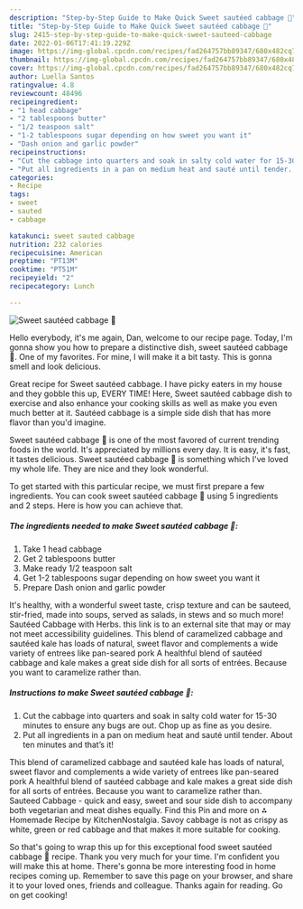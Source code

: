 ```yaml
---
description: "Step-by-Step Guide to Make Quick Sweet sautéed cabbage 🥬"
title: "Step-by-Step Guide to Make Quick Sweet sautéed cabbage 🥬"
slug: 2415-step-by-step-guide-to-make-quick-sweet-sauteed-cabbage
date: 2022-01-06T17:41:19.229Z
image: https://img-global.cpcdn.com/recipes/fad264757bb89347/680x482cq70/sweet-sauteed-cabbage-recipe-main-photo.jpg
thumbnail: https://img-global.cpcdn.com/recipes/fad264757bb89347/680x482cq70/sweet-sauteed-cabbage-recipe-main-photo.jpg
cover: https://img-global.cpcdn.com/recipes/fad264757bb89347/680x482cq70/sweet-sauteed-cabbage-recipe-main-photo.jpg
author: Luella Santos
ratingvalue: 4.8
reviewcount: 48496
recipeingredient:
- "1 head cabbage"
- "2 tablespoons butter"
- "1/2 teaspoon salt"
- "1-2 tablespoons sugar depending on how sweet you want it"
- "Dash onion and garlic powder"
recipeinstructions:
- "Cut the cabbage into quarters and soak in salty cold water for 15-30 minutes to ensure any bugs are out. Chop up as fine as you desire."
- "Put all ingredients in a pan on medium heat and sauté until tender. About ten minutes and that’s it!"
categories:
- Recipe
tags:
- sweet
- sauted
- cabbage

katakunci: sweet sauted cabbage 
nutrition: 232 calories
recipecuisine: American
preptime: "PT13M"
cooktime: "PT51M"
recipeyield: "2"
recipecategory: Lunch

---
```



![Sweet sautéed cabbage 🥬](https://img-global.cpcdn.com/recipes/fad264757bb89347/680x482cq70/sweet-sauteed-cabbage-recipe-main-photo.jpg)

Hello everybody, it's me again, Dan, welcome to our recipe page. Today, I'm gonna show you how to prepare a distinctive dish, sweet sautéed cabbage 🥬. One of my favorites. For mine, I will make it a bit tasty. This is gonna smell and look delicious.

Great recipe for Sweet sautéed cabbage. I have picky eaters in my house and they gobble this up, EVERY TIME! Here, Sweet sautéed cabbage dish to exercise and also enhance your cooking skills as well as make you even much better at it. Sautéed cabbage is a simple side dish that has more flavor than you&#39;d imagine.

Sweet sautéed cabbage 🥬 is one of the most favored of current trending foods in the world. It's appreciated by millions every day. It is easy, it's fast, it tastes delicious. Sweet sautéed cabbage 🥬 is something which I've loved my whole life. They are nice and they look wonderful.


To get started with this particular recipe, we must first prepare a few ingredients. You can cook sweet sautéed cabbage 🥬 using 5 ingredients and 2 steps. Here is how you can achieve that.

<!--inarticleads1-->

##### The ingredients needed to make Sweet sautéed cabbage 🥬:

1. Take 1 head cabbage
1. Get 2 tablespoons butter
1. Make ready 1/2 teaspoon salt
1. Get 1-2 tablespoons sugar depending on how sweet you want it
1. Prepare Dash onion and garlic powder


It&#39;s healthy, with a wonderful sweet taste, crisp texture and can be sauteed, stir-fried, made into soups, served as salads, in stews and so much more! Sautéed Cabbage with Herbs. this link is to an external site that may or may not meet accessibility guidelines. This blend of caramelized cabbage and sautéed kale has loads of natural, sweet flavor and complements a wide variety of entrees like pan-seared pork A healthful blend of sautéed cabbage and kale makes a great side dish for all sorts of entrées. Because you want to caramelize rather than. 

<!--inarticleads2-->

##### Instructions to make Sweet sautéed cabbage 🥬:

1. Cut the cabbage into quarters and soak in salty cold water for 15-30 minutes to ensure any bugs are out. Chop up as fine as you desire.
1. Put all ingredients in a pan on medium heat and sauté until tender. About ten minutes and that’s it!


This blend of caramelized cabbage and sautéed kale has loads of natural, sweet flavor and complements a wide variety of entrees like pan-seared pork A healthful blend of sautéed cabbage and kale makes a great side dish for all sorts of entrées. Because you want to caramelize rather than. Sauteed Cabbage - quick and easy, sweet and sour side dish to accompany both vegetarian and meat dishes equally. Find this Pin and more on ⁂ Homemade Recipe by KitchenNostalgia. Savoy cabbage is not as crispy as white, green or red cabbage and that makes it more suitable for cooking. 

So that's going to wrap this up for this exceptional food sweet sautéed cabbage 🥬 recipe. Thank you very much for your time. I'm confident you will make this at home. There's gonna be more interesting food in home recipes coming up. Remember to save this page on your browser, and share it to your loved ones, friends and colleague. Thanks again for reading. Go on get cooking!
